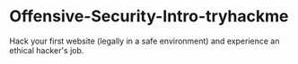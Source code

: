 # Offensive-Security-Intro-tryhackme
Hack your first website (legally in a safe environment) and experience an ethical hacker's job.
